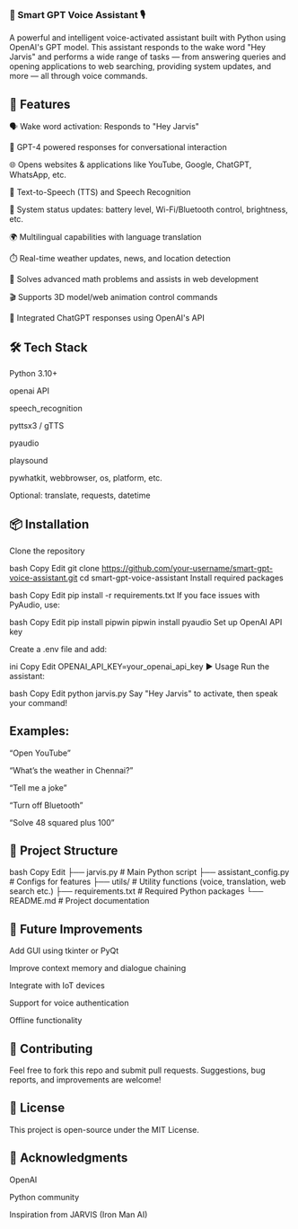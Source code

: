### 🧠 Smart GPT Voice Assistant 🎙️
A powerful and intelligent voice-activated assistant built with Python using OpenAI's GPT model. This assistant responds to the wake word "Hey Jarvis" and performs a wide range of tasks — from answering queries and opening applications to web searching, providing system updates, and more — all through voice commands.

## 🚀 Features
🗣️ Wake word activation: Responds to "Hey Jarvis"

🤖 GPT-4 powered responses for conversational interaction

🌐 Opens websites & applications like YouTube, Google, ChatGPT, WhatsApp, etc.

📢 Text-to-Speech (TTS) and Speech Recognition

🔋 System status updates: battery level, Wi-Fi/Bluetooth control, brightness, etc.

🌍 Multilingual capabilities with language translation

⏱️ Real-time weather updates, news, and location detection

🧮 Solves advanced math problems and assists in web development

🎬 Supports 3D model/web animation control commands

💬 Integrated ChatGPT responses using OpenAI's API

## 🛠️ Tech Stack
Python 3.10+

openai API

speech_recognition

pyttsx3 / gTTS

pyaudio

playsound

pywhatkit, webbrowser, os, platform, etc.

Optional: translate, requests, datetime

## 📦 Installation
Clone the repository

bash
Copy
Edit
git clone https://github.com/your-username/smart-gpt-voice-assistant.git
cd smart-gpt-voice-assistant
Install required packages

bash
Copy
Edit
pip install -r requirements.txt
If you face issues with PyAudio, use:

bash
Copy
Edit
pip install pipwin
pipwin install pyaudio
Set up OpenAI API key

Create a .env file and add:

ini
Copy
Edit
OPENAI_API_KEY=your_openai_api_key
▶️ Usage
Run the assistant:

bash
Copy
Edit
python jarvis.py
Say "Hey Jarvis" to activate, then speak your command!

## Examples:

“Open YouTube”

“What’s the weather in Chennai?”

“Tell me a joke”

“Turn off Bluetooth”

“Solve 48 squared plus 100”

## 📁 Project Structure
bash
Copy
Edit
├── jarvis.py              # Main Python script
├── assistant_config.py    # Configs for features
├── utils/                 # Utility functions (voice, translation, web search etc.)
├── requirements.txt       # Required Python packages
└── README.md              # Project documentation
## 🧠 Future Improvements
Add GUI using tkinter or PyQt

Improve context memory and dialogue chaining

Integrate with IoT devices

Support for voice authentication

Offline functionality

## 🤝 Contributing
Feel free to fork this repo and submit pull requests. Suggestions, bug reports, and improvements are welcome!

## 📜 License
This project is open-source under the MIT License.

## 🙌 Acknowledgments
OpenAI

Python community

Inspiration from JARVIS (Iron Man AI)
